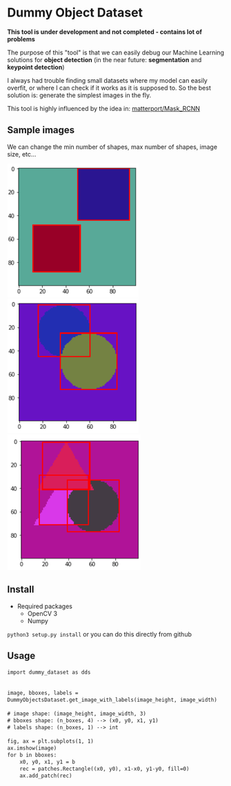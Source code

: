 # Dummy Object Dataset

**This tool is under development and not completed - contains lot of problems**

The purpose of this "tool" is that we can easily debug our Machine Learning solutions for **object detection** (in the
near future: **segmentation** and **keypoint detection**)

I always had trouble finding small datasets where my model can easily overfit, or where I can check if it works
as it is supposed to. So the best solution is: generate the simplest images in the fly.

This tool is highly influenced by the idea in: [matterport/Mask_RCNN](https://github.com/matterport/Mask_RCNN/blob/master/samples/shapes/shapes.py#L63)

## Sample images

We can change the min number of shapes, max number of shapes, image size, etc...

![](/art/shapes_1.png)
![](/art/shapes_2.png)
![](/art/shapes_3.png)

## Install

- Required packages
    - OpenCV 3
    - Numpy

`python3 setup.py install` or you can do this directly from github


## Usage

```
import dummy_dataset as dds


image, bboxes, labels = DummyObjectsDataset.get_image_with_labels(image_height, image_width)

# image shape: (image_height, image_width, 3)
# bboxes shape: (n_boxes, 4) --> (x0, y0, x1, y1)
# labels shape: (n_boxes, 1) --> int

fig, ax = plt.subplots(1, 1)
ax.imshow(image)
for b in bboxes:
    x0, y0, x1, y1 = b
    rec = patches.Rectangle((x0, y0), x1-x0, y1-y0, fill=0)
    ax.add_patch(rec)
```
